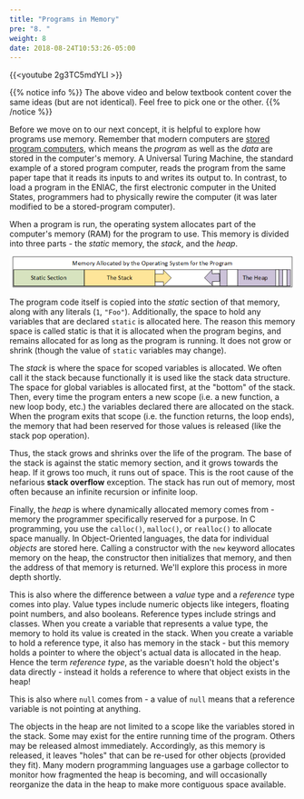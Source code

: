 ```yaml
---
title: "Programs in Memory"
pre: "8. "
weight: 8
date: 2018-08-24T10:53:26-05:00
---
```


{{<youtube 2g3TC5mdYLI >}}

{{% notice info %}}
The above video and below textbook content cover the same ideas (but are not identical). Feel free to pick one or the other.
{{% /notice %}}

Before we move on to our next concept, it is helpful to explore how programs use memory. Remember that modern computers are [stored program computers](https://en.wikipedia.org/wiki/Stored-program_computer), which means the _program_ as well as the _data_ are stored in the computer's memory. A Universal Turing Machine, the standard example of a stored program computer, reads the program from the same paper tape that it reads its inputs to and writes its output to. In contrast, to load a program in the ENIAC, the first electronic computer in the United States, programmers had to physically rewire the computer (it was later modified to be a stored-program computer). 

When a program is run, the operating system allocates part of the computer's memory (RAM) for the program to use. This memory is divided into three parts - the _static_ memory, the _stack_, and the _heap_. 

![A diagram of the memory allocated to a program](/images/1.1.8.1.png)

The program code itself is copied into the _static_ section of that memory, along with any literals (`1`, `"Foo"`). Additionally, the space to hold any variables that are declared `static` is allocated here.  The reason this memory space is called static is that it is allocated when the program begins, and remains allocated for as long as the program is running. It does not grow or shrink (though the value of `static` variables may change).

The _stack_ is where the space for scoped variables is allocated.  We often call it the stack because functionally it is used like the stack data structure. The space for global variables is allocated first, at the "bottom" of the stack. Then, every time the program enters a new scope (i.e. a new function, a new loop body, etc.) the variables declared there are allocated on the stack.  When the program exits that scope (i.e. the function returns, the loop ends), the memory that had been reserved for those values is released (like the stack pop operation).

Thus, the stack grows and shrinks over the life of the program. The base of the stack is against the static memory section, and it grows towards the heap.  If it grows too much, it runs out of space.  This is the root cause of the nefarious **stack overflow** exception. The stack has run out of memory, most often because an infinite recursion or infinite loop.

Finally, the _heap_ is where dynamically allocated memory comes from - memory the programmer specifically reserved for a purpose.  In C programming, you use the `calloc()`, `malloc()`, or `realloc()` to allocate space manually.  In Object-Oriented languages, the data for individual _objects_ are stored here.  Calling a constructor with the `new` keyword allocates memory on the heap, the constructor then initializes that memory, and then the address of that memory is returned.  We'll explore this process in more depth shortly.

This is also where the difference between a _value_ type and a _reference_ type comes into play.  Value types include numeric objects like integers, floating point numbers, and also booleans.  Reference types include strings and classes.  When you create a variable that represents a value type, the memory to hold its value is created in the stack.  When you create a variable to hold a reference type, it also has memory in the stack - but this memory holds a pointer to where the object's actual data is allocated in the heap.  Hence the term _reference type_, as the variable doesn't hold the object's data directly - instead it holds a reference to where that object exists in the heap!

This is also where `null` comes from - a value of `null` means that a reference variable is not pointing at anything.

The objects in the heap are not limited to a scope like the variables stored in the stack. Some may exist for the entire running time of the program.  Others may be released almost immediately. Accordingly, as this memory is released, it leaves "holes" that can be re-used for other objects (provided they fit). Many modern programming languages use a garbage collector to monitor how fragmented the heap is becoming, and will occasionally reorganize the data in the heap to make more contiguous space available.



